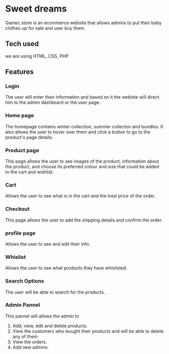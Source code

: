 # Sweet dreams
Gamec.store is an ecommerce website that allows admins to put their baby clothes up for sale and user buy them.

## Tech used 
we are using HTML, CSS, PHP
## Features

### Login
The user will enter their information and based on it the webiste will direct him to the admin dashboard or the user page.

### Home page
The homepage contains winter collection, summer collecton and bundles. It also allows the user to hover over them and click a button to go to the product's page details.

### Product page
This page allows the user to see images of the product, information about the product, and choose its preferred colour and size that could be added to the cart and wishlist.

### Cart
Allows the user to see what is in the cart and the total price of the order.

### Checkout
This page allows the user to add the shipping details and confirm the order.

### profile page
Allows the user to see and edit their info.


### Whislist
Allows the user to see what products they have whislisted.


### Search Options
The user will be able to search for the products.

### Admin Pannel
This pannel will allows the admin to 
1. Add, view, edit and delete products.
2. View the customers who bought their products and will be able to delete any of them
3. View the orders.
4. Add new admins.

